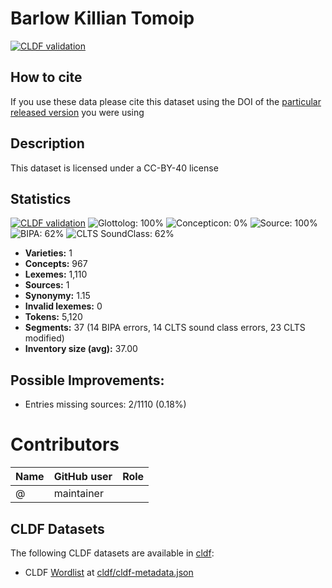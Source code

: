 # Barlow Killian Tomoip

[![CLDF validation](https://github.com/lexibank/barlowkilliantomoip/workflows/CLDF-validation/badge.svg)](https://github.com/lexibank/barlowkilliantomoip/actions?query=workflow%3ACLDF-validation)

## How to cite

If you use these data please cite
this dataset using the DOI of the [particular released version](../../releases/) you were using

## Description


This dataset is licensed under a CC-BY-40 license

## Statistics


[![CLDF validation](https://github.com/lexibank/barlowkilliantomoip/workflows/CLDF-validation/badge.svg)](https://github.com/lexibank/barlowkilliantomoip/actions?query=workflow%3ACLDF-validation)
![Glottolog: 100%](https://img.shields.io/badge/Glottolog-100%25-brightgreen.svg "Glottolog: 100%")
![Concepticon: 0%](https://img.shields.io/badge/Concepticon-0%25-red.svg "Concepticon: 0%")
![Source: 100%](https://img.shields.io/badge/Source-100%25-brightgreen.svg "Source: 100%")
![BIPA: 62%](https://img.shields.io/badge/BIPA-62%25-orange.svg "BIPA: 62%")
![CLTS SoundClass: 62%](https://img.shields.io/badge/CLTS%20SoundClass-62%25-orange.svg "CLTS SoundClass: 62%")

- **Varieties:** 1
- **Concepts:** 967
- **Lexemes:** 1,110
- **Sources:** 1
- **Synonymy:** 1.15
- **Invalid lexemes:** 0
- **Tokens:** 5,120
- **Segments:** 37 (14 BIPA errors, 14 CLTS sound class errors, 23 CLTS modified)
- **Inventory size (avg):** 37.00

## Possible Improvements:



- Entries missing sources: 2/1110 (0.18%)

# Contributors

Name | GitHub user | Role
--- | --- | ---
 | @ | maintainer




## CLDF Datasets

The following CLDF datasets are available in [cldf](cldf):

- CLDF [Wordlist](https://github.com/cldf/cldf/tree/master/modules/Wordlist) at [cldf/cldf-metadata.json](cldf/cldf-metadata.json)